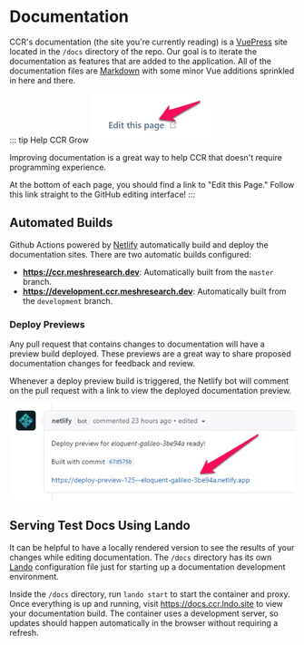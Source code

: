 # Documentation

CCR's documentation (the site you're currently reading) is a [VuePress](https://vuepress.vuejs.org) site located in the `/docs` directory of the repo.  Our goal is to iterate the documentation as features that are added to the application.  All of the documentation files are [Markdown](https://www.markdownguide.org/getting-started/) with some minor Vue additions sprinkled in here and there.

::: tip Help CCR Grow
![edit this page screenshot](./images/edit_this_page.jpg)

Improving documentation is a great way to help CCR that doesn't require programming experience.

At the bottom of each page, you should find a link to "Edit this Page."  Follow this link straight to the GitHub editing interface!
:::
## Automated Builds

Github Actions powered by [Netlify](https://netlify.com) automatically build and deploy the documentation sites.  There are two automatic builds configured:

- **<https://ccr.meshresearch.dev>**: Automatically built from the `master` branch.
- **<https://development.ccr.meshresearch.dev>**: Automatically built from the `development` branch.

### Deploy Previews

Any pull request that contains changes to documentation will have a preview build deployed.  These previews are a great way to share proposed documentation changes for feedback and review.  

Whenever a deploy preview build is triggered, the Netlify bot will comment on the pull request with a link to view the deployed documentation preview.

![deploy previews screenshot](./images/deploy_previews.jpg)

## Serving Test Docs Using Lando

It can be helpful to have a locally rendered version to see the results of your changes while editing documentation.  The `/docs` directory has its own [Lando](https://lando.dev) configuration file just for starting up a documentation development environment.

Inside the `/docs` directory, run `lando start` to start the container and proxy.  Once everything is up and running, visit <https://docs.ccr.lndo.site> to view your documentation build.  The container uses a development server, so updates should happen automatically in the browser without requiring a refresh.
